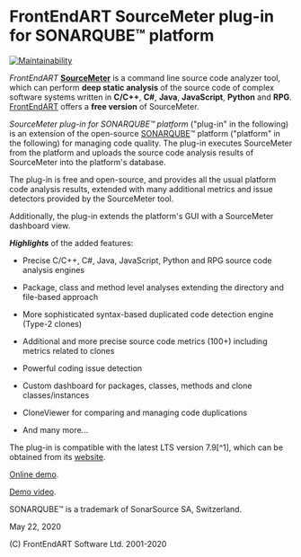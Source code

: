 # FrontEndART SourceMeter plug-in for SONARQUBE™ platform

[![Maintainability](https://cloud.quality-gate.com/backend/api/badge?branchName=master&projectName=FrontEndART_SonarQube-plug-in)](https://cloud.quality-gate.com/dashboard/branches/465793)

*FrontEndART* **[SourceMeter]** is a command line source code analyzer tool, which can perform **deep static analysis** of the source code of complex software systems written in **C/C++**, **C#**, **Java**, **JavaScript**, **Python** and **RPG**. [FrontEndART] offers a **free version** of SourceMeter.

*SourceMeter plug-in for SONARQUBE™ platform* ("plug-in" in the following) is an extension of the open-source [SONARQUBE]™ platform ("platform" in the following) for managing code quality. The plug-in executes SourceMeter from the platform and uploads the source code analysis results of SourceMeter into the platform's database.

The plug-in is free and open-source, and provides all the usual platform code analysis results, extended with many additional metrics and issue detectors provided by the SourceMeter tool.

Additionally, the plug-in extends the platform's GUI with a SourceMeter dashboard view.

***Highlights*** of the added features:

- Precise C/C++, C#, Java, JavaScript, Python and RPG source code analysis engines

- Package, class and method level analyses extending the directory and file-based approach

- More sophisticated syntax-based duplicated code detection engine (Type-2 clones)

- Additional and more precise source code metrics (100+) including metrics related to clones

- Powerful coding issue detection

- Custom dashboard for packages, classes, methods and clone classes/instances

- CloneViewer for comparing and managing code duplications

- And many more...

The plug-in is compatible with the latest LTS version 7.9[^1], which can be obtained from its [website].

[Online demo].

[Demo video].

SONARQUBE™ is a trademark of SonarSource SA, Switzerland.

May 22, 2020

(C) FrontEndART Software Ltd. 2001-2020


[FrontEndART]:https://www.frontendart.com/
[SourceMeter]:https://www.sourcemeter.com/
[SonarQube]:http://www.sonarqube.org/
[website]:http://www.sonarqube.org/downloads
[Demo video]:https://youtu.be/Gme_-x__ebY
[Online demo]:https://demo.sourcemeter.com/
